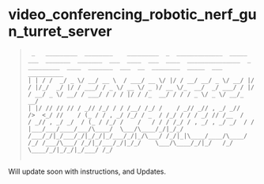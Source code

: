 # video_conferencing_robotic_nerf_gun_turret_server
>```
>  _   _________  ________    _________  _  _____________  _____  ___  _______  _______  ___  ____  ___  ____  _______________  _  _________  ____  _______  ___  __  ________  _____  ___  __________
> | | / /  _/ _ \/ __/ __ \  / ___/ __ \/ |/ / __/ __/ _ \/ __/ |/ / |/_/  _/ |/ / ___/ / _ \/ __ \/ _ )/ __ \/_  __/  _/ ___/ / |/ / __/ _ \/ __/ / ___/ / / / |/ / /_  __/ / / / _ \/ _ \/ __/_  __/
> | |/ // // // / _// /_/ / / /__/ /_/ /    / _// _// , _/ _//    />  <_/ //    / (_ / / , _/ /_/ / _  / /_/ / / / _/ // /__  /    / _// , _/ _/  / (_ / /_/ /    /   / / / /_/ / , _/ , _/ _/  / /   
> |___/___/____/___/\____/  \___/\____/_/|_/_/ /___/_/|_/___/_/|_/_/|_/___/_/|_/\___/ /_/|_|\____/____/\____/ /_/ /___/\___/ /_/|_/___/_/|_/_/    \___/\____/_/|_/   /_/  \____/_/|_/_/|_/___/ /_/    
>                                                                                                                             
>```

Will update soon with instructions, and Updates.

